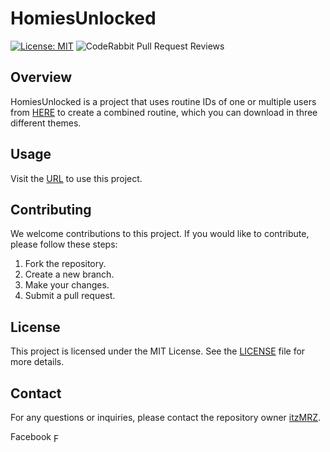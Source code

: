 # HomiesUnlocked

[![License: MIT](https://img.shields.io/badge/License-MIT-yellow.svg)](https://opensource.org/licenses/MIT)
![CodeRabbit Pull Request Reviews](https://img.shields.io/coderabbit/prs/github/itzMRZ/HomiesUnlocked?utm_source=oss&utm_medium=github&utm_campaign=itzMRZ%2FHomiesUnlocked&labelColor=171717&color=FF570A&link=https%3A%2F%2Fcoderabbit.ai&label=CodeRabbit+Reviews)

## Overview
HomiesUnlocked is a project that uses routine IDs of one or multiple users from [HERE](https://routine-id.itzmrz.xyz) to create a combined routine, which you can download in three different themes.

## Usage
Visit the [URL](https://homies-unlocked.itzmrz.xyz) to use this project.

## Contributing
We welcome contributions to this project. If you would like to contribute, please follow these steps:

1. Fork the repository.
2. Create a new branch.
3. Make your changes.
4. Submit a pull request.

## License
This project is licensed under the MIT License. See the [LICENSE](LICENSE) file for more details.

## Contact
For any questions or inquiries, please contact the repository owner [itzMRZ](https://github.com/itzMRZ).

Facebook <a href="https://www.facebook.com/ItzMRZxyz"><img src="https://upload.wikimedia.org/wikipedia/commons/5/51/Facebook_f_logo_%282019%29.svg" style="width: 1em; height: 1em; vertical-align: middle;" alt="Facebook Icon"></a>
